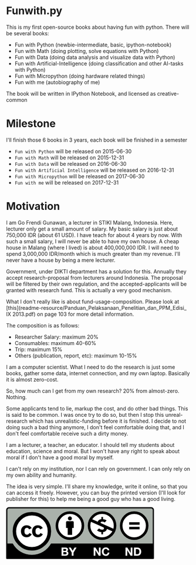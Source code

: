 Funwith.py
==========

This is my first open-source books about having fun with python.
There will be several books:

* Fun with Python (newbie-intermediate, basic, ipython-notebook)
* Fun with Math (doing plotting, solve equations with Python)
* Fun with Data (doing data analysis and visualize data with Python)
* Fun with Artificial-Intelligence (doing classification and other AI-tasks with Python)
* Fun with Micropython (doing hardware related things)
* Fun with me (autobiography of me)

The book will be written in IPython Notebook, and licensed as creative-common

Milestone
=========

I'll finish those 6 books in 3 years, each book will be finished in a semester
* `Fun with Python` will be released on 2015-06-30
* `Fun with Math` will be released on 2015-12-31
* `Fun with Data` will be released on 2016-06-30
* `Fun with Artificial Intelligence` will be released on 2016-12-31
* `Fun with Micropython` will be released on 2017-06-30
* `Fun with me` will be released on 2017-12-31

Motivation
==========

I am Go Frendi Gunawan, a lecturer in STIKI Malang, Indonesia.
Here, lecturer only get a small amount of salary. My basic salary is just about 750,000 IDR (about 61 USD). I have teach for about 4 years by now.
With such a small salary, I will never be able to have my own house. A cheap house in Malang (where I lived) is about 400,000,000 IDR.
I will need to spend 3,000,000 IDR/month which is much greater than my revenue. I'll never have a house by being a mere lecturer.

Government, under DIKTI department has a solution for this. Annually they accept research-proposal from lecturers around Indonesia.
The proposal will be filtered by their own regulation, and the accepted-applicants will be granted with research fund.
This is actually a very good mechanism. 

What I don't really like is about fund-usage-composition.
Please look at [this](readme-resource/Panduan_Pelaksanaan_Penelitian_dan_PPM_Edisi_ IX 2013.pdf) on page 103 for more detail information.

The composition is as follows:
* Researcher Salary: maximum 20%
* Consumables: maximum 40-60%
* Trip: maximum 15%
* Others (publication, report, etc): maximum 10-15%

I am a computer scientist. What I need to do the research is just some books, gather some data, internet connection, and my own laptop.
Basically it is almost zero-cost.

So, how much can I get from my own research? 20% from almost-zero. Nothing.

Some applicants tend to lie, markup the cost, and do other bad things. This is said to be common.
I was once try to do so, but then I stop this unreal-research which has unrealistic-funding before it is finished. 
I decide to not doing such a bad thing anymore, I don't feel comfortable doing that, and I don't feel comfortable receive such a dirty money.

I am a lecturer, a teacher, an educator. I should tell my students about education, science and moral.
But I won't have any right to speak about moral if I don't have a good moral by myself.

I can't rely on my institution, nor I can rely on government. I can only rely on my own ability and humanity.

The idea is very simple. I'll share my knowledge, write it online, so that you can access it freely.
However, you can buy the printed version (I'll look for publisher for this) to help me being a good guy who has a good living.

![license](readme-resource/by-nc-nd.png "License")